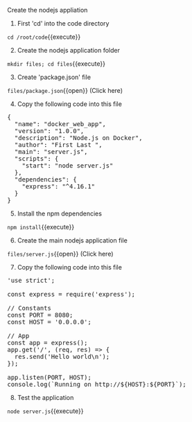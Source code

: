 Create the nodejs appliation

1. First 'cd' into the code directory

`cd /root/code`{{execute}}

2. Create the nodejs application folder

`mkdir files; cd files`{{execute}}
 
3. Create 'package.json' file 

 `files/package.json`{{open}} (Click here)

4. Copy the following code into this file

<pre class="file" data-target="clipboard">
{
  "name": "docker_web_app",
  "version": "1.0.0",
  "description": "Node.js on Docker",
  "author": "First Last <first.last@example.com>",
  "main": "server.js",
  "scripts": {
    "start": "node server.js"
  },
  "dependencies": {
    "express": "^4.16.1"
  }
}
</pre>

5. Install the npm dependencies 

`npm install`{{execute}}

6. Create the main nodejs application file

 `files/server.js`{{open}} (Click here)

7. Copy the following code into this file

<pre class="file" data-target="clipboard">
'use strict';

const express = require('express');

// Constants
const PORT = 8080;
const HOST = '0.0.0.0';

// App
const app = express();
app.get('/', (req, res) => {
  res.send('Hello world\n');
});

app.listen(PORT, HOST);
console.log(`Running on http://${HOST}:${PORT}`);
</pre>

8. Test the application

`node server.js`{{execute}}
